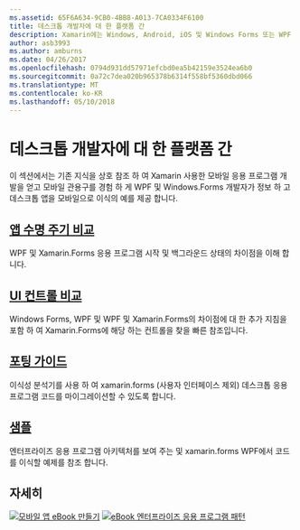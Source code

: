 ```yaml
---
ms.assetid: 65F6A634-9CB0-4BB8-A013-7CA0334F6100
title: 데스크톱 개발자에 대 한 플랫폼 간
description: Xamarin에는 Windows, Android, iOS 및 Windows Forms 또는 WPF 기술을 사용 하 여 Mac에 대 한 앱을 빌드할 수 있습니다.
author: asb3993
ms.author: amburns
ms.date: 04/26/2017
ms.openlocfilehash: 0794d931dd57971efcbd0ea5b42159e3524ea6b0
ms.sourcegitcommit: 0a72c7dea020b965378b6314f558bf5360dbd066
ms.translationtype: MT
ms.contentlocale: ko-KR
ms.lasthandoff: 05/10/2018
---
```

# <a name="cross-platform-for-desktop-developers"></a>데스크톱 개발자에 대 한 플랫폼 간

이 섹션에서는 기존 지식을 상호 참조 하 여 Xamarin 사용한 모바일 응용 프로그램 개발을 얻고 모바일 관용구를 경험 하 게 WPF 및 Windows.Forms 개발자가 정보 하 고 데스크톱 앱을 모바일으로 이식의 예를 제공 합니다.

## <a name="app-lifecycle-comparisonlifecyclemd"></a>[앱 수명 주기 비교](lifecycle.md)

WPF 및 Xamarin.Forms 응용 프로그램 시작 및 백그라운드 상태의 차이점을 이해 합니다.

## <a name="ui-controls-comparisoncontrolsindexmd"></a>[UI 컨트롤 비교](controls/index.md)

Windows Forms, WPF 및 WPF 및 Xamarin.Forms의 차이점에 대 한 추가 지침을 포함 하 여 Xamarin.Forms에 해당 하는 컨트롤을 찾을 빠른 참조입니다.

## <a name="porting-guidanceportingmd"></a>[포팅 가이드](porting.md)

이식성 분석기를 사용 하 여 xamarin.forms (사용자 인터페이스 제외) 데스크톱 응용 프로그램 코드를 마이그레이션할 수 있도록 합니다.

## <a name="samplessamplesmd"></a>[샘플](samples.md)

엔터프라이즈 응용 프로그램 아키텍처를 보여 주는 및 xamarin.forms WPF에서 코드를 이식할 예제를 참조 합니다.

## <a name="learn-more"></a>자세히

[![모바일 앱 eBook 만들기](images/creating-sml.png)](~/xamarin-forms/creating-mobile-apps-xamarin-forms/index.md) [ ![eBook 엔터프라이즈 응용 프로그램 패턴](images/enterprise-sml.png)](~/xamarin-forms/enterprise-application-patterns/index.md)
